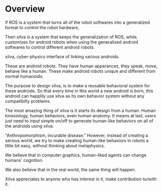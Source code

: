 # Overview
If ROS is a system that turns all of the robot softwares into a generalized format to control the robot hardware,

Then xilva is a system that keeps the generalization of ROS, 
while, customizes for android robots when using the generalized android softwares to control different android robots.

xilva, cyber-physics interface of linking various androids.

These are android robots. They have human apperances, they speak, move, behave like a human. These make android robots unique and different from normal humanoids.

The purpose to design xilva, is to make a reusable behavioral system for these androids. So that every time in this world a new android is born, this android can happlily use xilva as its own behavior system without any compatibilty problems.

The most amazing thing of xilva is it starts its design from a human. Human kinesiology, human behaviors, even human anatomy.
It means at last, users just need to input simple on/off to generate human-like behaviors on all of the androids using xilva.

"Anthropomorphism, incurable disease." However, instead of creating a serious world, we try to make creating human-like behaviors in robots a little bit easy, without thinking about metaphysics.

We believe that in computer graphics, human-liked agents can change humans' cognition. 

We also believe that in the real world, the same thing will happen.

Xilva appreciates to anyone who has interest in it, make contribution to/with it.
